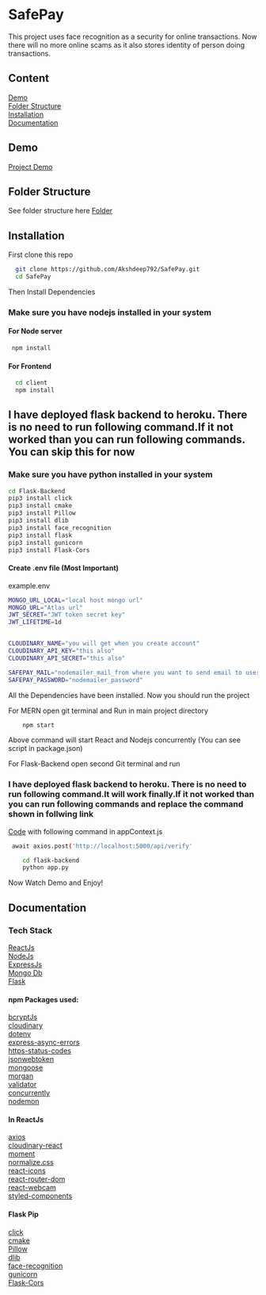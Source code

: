 # SafePay

This project uses face recognition as a security for online transactions. Now there will no more online scams as it also stores identity of person doing transactions.

## Content 
[Demo](#demo)  
[Folder Structure](#folderstructure)   
[Installation](#installation)  
[Documentation](#documentation)




## Demo

[Project Demo](https://drive.google.com/file/d/1TOMhbAUJd1dRgJHcx7N5jQFLshw04Gza/view?usp=sharing)

## Folder Structure
 See folder structure here [Folder](https://whimsical.com/plan-5rpme5Vs2E22DyziqZncGd)
## Installation

First clone this repo

```bash
  git clone https://github.com/Akshdeep792/SafePay.git
  cd SafePay
```
Then Install Dependencies  
### Make sure you have nodejs installed in your system
  #### For Node server
 ```bash
  npm install
```
#### For Frontend 
```bash
  cd client 
  npm install
```
## I have deployed flask backend to heroku. There is no need to run following command.If it not worked than you can run following commands. You can skip this for now
### Make sure you have python installed in your system

```bash
cd Flask-Backend
pip3 install click
pip3 install cmake
pip3 install Pillow
pip3 install dlib
pip3 install face_recognition
pip3 install flask
pip3 install gunicorn
pip3 install Flask-Cors
```
#### Create .env file (Most Important)  
example.env
```bash
MONGO_URL_LOCAL="local host mongo url"
MONGO_URL="Atlas url"
JWT_SECRET="JWT token secret key"
JWT_LIFETIME=1d


CLOUDINARY_NAME="you will get when you create account"
CLOUDINARY_API_KEY="this also"
CLOUDINARY_API_SECRET="this also"

SAFEPAY_MAIL="nodemailer_mail_from where you want to send email to user"
SAFEPAY_PASSWORD="nodemailer_password"
```

All the Dependencies have been installed. Now you should run the project

For MERN open git terminal and Run in main project directory 
```bash
    npm start
```
Above command will start React and Nodejs concurrently (You can see script in package.json)

For Flask-Backend open second Git terminal and run
### I have deployed flask backend to heroku. There is no need to run following command.It will work finally.If it not worked than you can run following commands and replace the command shown in follwing link
[Code](https://drive.google.com/file/d/1HyoF_oj9PIJBb0iCL-r6rYjEyJZDN_pe/view?usp=sharing)
with following command in appContext.js
```bash
 await axios.post('http://localhost:5000/api/verify'
```
```bash
    cd flask-backend 
    python app.py
```

Now Watch Demo and Enjoy!
## Documentation

### Tech Stack
[ReactJs](https://reactjs.org/docs/getting-started.html)  
[NodeJs](https://nodejs.org/en/)  
[ExpressJs](https://expressjs.com/)  
[Mongo Db](https://www.mongodb.com/docs/)  
[Flask](https://flask.palletsprojects.com/en/2.1.x/)  

#### npm Packages used:  
[bcryptJs](https://www.npmjs.com/package/bcrypt)  
[cloudinary](https://www.npmjs.com/package/cloudinary)  
[dotenv](https://www.npmjs.com/package/dotenv)  
[express-async-errors](https://www.npmjs.com/package/express-async-errors)  
[https-status-codes](https://www.npmjs.com/package/http-status-codes)    
[jsonwebtoken](https://www.npmjs.com/package/jsonwebtoken)   
[mongoose](https://mongoosejs.com/docs/)  
[morgan](https://www.npmjs.com/package/morgan)  
[validator](https://www.npmjs.com/package/validator)  
[concurrently](https://www.npmjs.com/package/concurrently)  
[nodemon](https://www.npmjs.com/package/nodemon)  

#### In ReactJs  
[axios](https://www.npmjs.com/package/axios)  
[cloudinary-react](https://www.npmjs.com/package/cloudinary-react)  
[moment](https://www.npmjs.com/package/moment)  
[normalize.css](https://www.npmjs.com/package/normalize.css)  
[react-icons](https://www.npmjs.com/package/react-icons)  
[react-router-dom](https://www.npmjs.com/package/react-router-dom)  
[react-webcam](https://www.npmjs.com/package/react-webcam)  
[styled-components](https://www.npmjs.com/package/styled-components)  

#### Flask Pip

[click](https://pypi.org/project/click/)  
[cmake](https://pypi.org/project/cmake/)  
[Pillow](https://pypi.org/project/Pillow/)  
[dlib](http://dlib.net/)  
[face-recognition](https://pypi.org/project/face-recognition/)  
[gunicorn](https://pypi.org/project/gunicorn/)  
[Flask-Cors](https://pypi.org/project/Flask-Cors/)  





